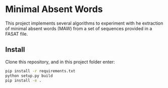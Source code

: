 # Minimal Absent Words

This project implements several algorithms to experiment with he extraction
of minimal absent words (MAW) from a set of sequences provided in a FASAT file.

## Install

Clone this repository, and in this project folder enter:

```bash
pip install -r requirements.txt
python setup.py build
pip install -e .
```